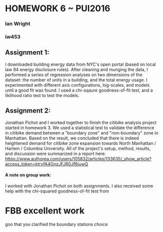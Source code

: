 # HOMEWORK 6 ~ PUI2016
### Ian Wright
### iw453

## Assignment 1:
I downloaded building energy data from NYC's open portal (based on local law 84 energy disclosure rules). After cleaning and munging the data, I performed a series of regression analyses on two dimensions of the dataset: the number of units in a building, and the total energy usage. I experimented with different axis configurations, log-scales, and models until a good fit was found. I used a chi-sqaure goodness-of-fit test, and a liklihood ratio test to test the models.

## Assignment 2:
Jonathan Pichot and I worked together to finish the citibike analysis project started in homework 3. We used a statistical test to validate the difference in citibike demand between a "boundary zone" and "non-boundary" zone in Manhattan. Based on the result, we concluded that there is indeed heightened demand for citibike zone expansion towards North Manhattan / Harlem / Columbia University. All of the project's setup, method, results, and discussion were summarized in a report here: https://www.authorea.com/users/105832/articles/133635/_show_article?access_token=ktrvfA4GnzJFJR0Jf6juwQ

#### A note on group work:
I worked with Jonathan Pichot on both assignments. I also received some help with the chi-squared goodness-of-fit test from 
# FBB excellent work
goo that you clarified  the boundary stations choice
